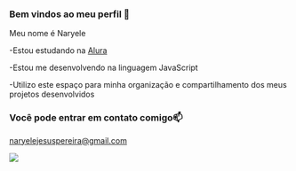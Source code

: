 ### Bem vindos ao meu perfil 💙

Meu nome é Naryele

-Estou estudando na [Alura](https://www.alura.com.br)

-Estou me desenvolvendo na linguagem JavaScript

-Utilizo este espaço para minha organização e compartilhamento dos meus projetos desenvolvidos

### Você pode entrar em contato comigo📫

naryelejesuspereira@gmail.com

![](https://media1.tenor.com/m/opEBWw0uddoAAAAC/umm.gif)
